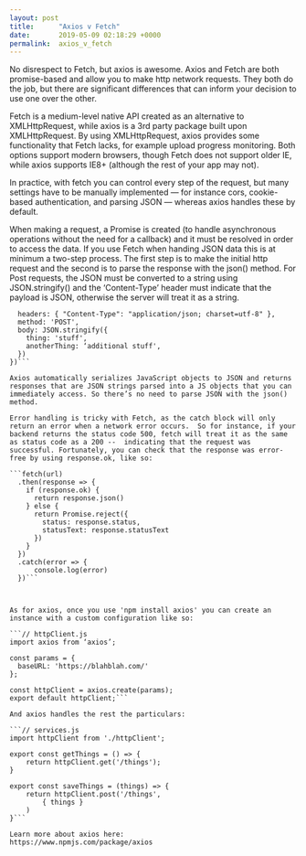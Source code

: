 ```yaml
---
layout: post
title:      "Axios v Fetch"
date:       2019-05-09 02:18:29 +0000
permalink:  axios_v_fetch
---
```



No disrespect to Fetch, but axios is awesome. Axios and Fetch are both promise-based and allow you to make http network requests. They both do the job, but there are significant differences that can inform your decision to use one over the other.

Fetch is a medium-level native API created as an alternative to XMLHttpRequest, while axios is a 3rd party package built upon XMLHttpRequest. By using XMLHttpRequest, axios provides some functionality that Fetch lacks, for example upload progress monitoring. Both options support modern browsers, though Fetch does not support older IE, while axios supports IE8+ (although the rest of your app may not).

In practice, with fetch you can control every step of the request, but many settings have to be manually implemented — for instance cors, cookie-based authentication, and parsing JSON — whereas axios handles these by default.

When making a request, a Promise is created (to handle asynchronous operations without the need for a callback) and it must be resolved in order to access the data. If you use Fetch when handing JSON data this is at minimum a two-step process. The first step is to make the initial http request and the second is to parse the response with the json() method. For Post requests, the JSON must be converted to a string using JSON.stringify() and the ‘Content-Type’ header must indicate that the payload is JSON, otherwise the server will treat it as a string.


```fetch(‘/things', {
  headers: { "Content-Type": "application/json; charset=utf-8" },
  method: 'POST',
  body: JSON.stringify({
    thing: 'stuff',
    anotherThing: ‘additional stuff',
  })
})```

Axios automatically serializes JavaScript objects to JSON and returns responses that are JSON strings parsed into a JS objects that you can immediately access. So there’s no need to parse JSON with the json() method.

Error handling is tricky with Fetch, as the catch block will only return an error when a network error occurs.  So for instance, if your backend returns the status code 500, fetch will treat it as the same as status code as a 200 --  indicating that the request was successful. Fortunately, you can check that the response was error-free by using response.ok, like so:

```fetch(url)
  .then(response => {
    if (response.ok) {
      return response.json()
    } else {
      return Promise.reject({
        status: response.status,
        statusText: response.statusText
      })
    }
  })
  .catch(error => {
      console.log(error)
  })```



As for axios, once you use 'npm install axios' you can create an instance with a custom configuration like so:

```// httpClient.js
import axios from ‘axios’;

const params = {
  baseURL: 'https://blahblah.com/'
};

const httpClient = axios.create(params);
export default httpClient;```

And axios handles the rest the particulars:

```// services.js
import httpClient from './httpClient';

export const getThings = () => {
	return httpClient.get('/things');
}

export const saveThings = (things) => {
  	return httpClient.post('/things', 
		{ things }
	)
}```

Learn more about axios here:
https://www.npmjs.com/package/axios
